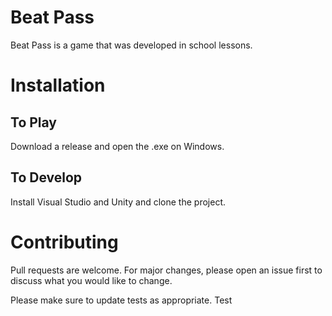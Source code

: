 # Beat Pass

Beat Pass is a game that was developed in school lessons.

# Installation

## To Play

Download a release and open the .exe on Windows.

## To Develop

Install Visual Studio and Unity and clone the project.

# Contributing
Pull requests are welcome. For major changes, please open an issue first to discuss what you would like to change.

Please make sure to update tests as appropriate.
Test

